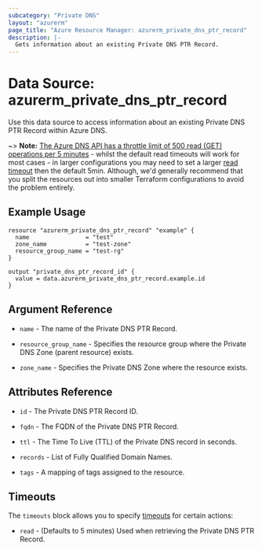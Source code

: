 ```yaml
---
subcategory: "Private DNS"
layout: "azurerm"
page_title: "Azure Resource Manager: azurerm_private_dns_ptr_record"
description: |-
  Gets information about an existing Private DNS PTR Record.
---
```


# Data Source: azurerm_private_dns_ptr_record

Use this data source to access information about an existing Private DNS PTR Record within Azure DNS.

~> **Note:** [The Azure DNS API has a throttle limit of 500 read (GET) operations per 5 minutes](https://docs.microsoft.com/azure/azure-resource-manager/management/request-limits-and-throttling#network-throttling) - whilst the default read timeouts will work for most cases - in larger configurations you may need to set a larger [read timeout](https://www.terraform.io/language/resources/syntax#operation-timeouts) then the default 5min. Although, we'd generally recommend that you split the resources out into smaller Terraform configurations to avoid the problem entirely.

## Example Usage

```hcl
resource "azurerm_private_dns_ptr_record" "example" {
  name                = "test"
  zone_name           = "test-zone"
  resource_group_name = "test-rg"
}

output "private_dns_ptr_record_id" {
  value = data.azurerm_private_dns_ptr_record.example.id
}
```

## Argument Reference

* `name` - The name of the Private DNS PTR Record.

* `resource_group_name` - Specifies the resource group where the Private DNS Zone (parent resource) exists.

* `zone_name` - Specifies the Private DNS Zone where the resource exists.

## Attributes Reference

* `id` - The Private DNS PTR Record ID.

* `fqdn` - The FQDN of the Private DNS PTR Record.

* `ttl` - The Time To Live (TTL) of the Private DNS record in seconds.

* `records` - List of Fully Qualified Domain Names.

* `tags` - A mapping of tags assigned to the resource.

## Timeouts

The `timeouts` block allows you to specify [timeouts](https://www.terraform.io/language/resources/syntax#operation-timeouts) for certain actions:

* `read` - (Defaults to 5 minutes) Used when retrieving the Private DNS PTR Record.
